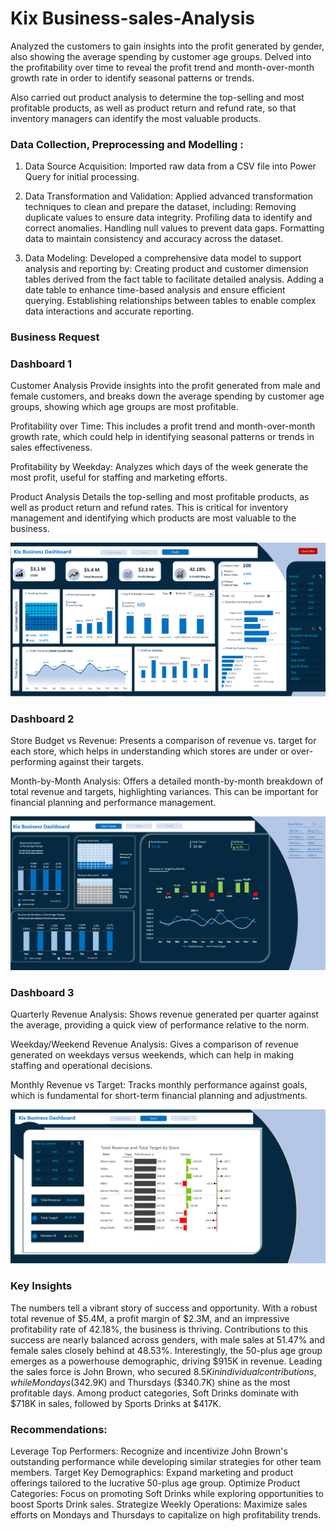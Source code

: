 # Kix Business-sales-Analysis
Analyzed the customers to gain insights into the profit generated by gender, also showing the average spending by customer age groups. Delved into the profitability over time to reveal the profit trend and month-over-month growth rate in order to identify seasonal patterns or trends.

Also carried out product analysis to determine the top-selling and most profitable products, as well as product return and refund rate, so that inventory managers can identify the most valuable products.

### Data Collection, Preprocessing and Modelling :
1. Data Source Acquisition: Imported raw data from a CSV file into Power Query for initial processing.

2. Data Transformation and Validation: Applied advanced transformation techniques to clean and prepare the dataset, including:
Removing duplicate values to ensure data integrity.
Profiling data to identify and correct anomalies.
Handling null values to prevent data gaps.
Formatting data to maintain consistency and accuracy across the dataset.

3. Data Modeling: Developed a comprehensive data model to support analysis and reporting by:
Creating product and customer dimension tables derived from the fact table to facilitate detailed analysis.
Adding a date table to enhance time-based analysis and ensure efficient querying.
Establishing relationships between tables to enable complex data interactions and accurate reporting.

### Business Request
### Dashboard 1
Customer Analysis
Provide insights into the profit generated from male and female customers, and breaks down the average spending by customer age groups, showing which age groups are most profitable. 

Profitability over Time: This includes a profit trend and month-over-month growth rate, which could help in identifying seasonal patterns or trends in sales effectiveness.

Profitability by Weekday: Analyzes which days of the week generate the most profit, useful for staffing and marketing efforts.

Product Analysis 
Details the top-selling and most profitable products, as well as product return and refund rates. This is critical for inventory management and identifying which products are most valuable to the business. 

![image alt](https://github.com/Richard-Nwachukwu/Adventure-Works--sales-Analysis/blob/fa0731a284b065863ee366687f0e2f5029d63695/..png)

### Dashboard 2 
Store Budget vs Revenue: Presents a comparison of revenue vs. target for each store, which helps in understanding which stores are under or over-performing against their targets.

Month-by-Month Analysis: Offers a detailed month-by-month breakdown of total revenue and targets, highlighting variances. This can be important for financial planning and performance management. 

![image alt](https://github.com/Richard-Nwachukwu/Adventure-Works--sales-Analysis/blob/6faeb56a13d483780a50705747452224cc8a2a7d/....png)

### Dashboard 3 
Quarterly Revenue Analysis: Shows revenue generated per quarter against the average, providing a quick view of performance relative to the norm. 

Weekday/Weekend Revenue Analysis: Gives a comparison of revenue generated on weekdays versus weekends, which can help in making staffing and operational decisions.

Monthly Revenue vs Target: Tracks monthly performance against goals, which is fundamental for short-term financial planning and adjustments.

![image alt](https://github.com/Richard-Nwachukwu/Adventure-Works--sales-Analysis/blob/1499fb52c1bb61876c7221d55229d0644a5b22d3/Dashboard%203.png)

### Key Insights
The numbers tell a vibrant story of success and opportunity. With a robust total revenue of $5.4M, a profit margin of $2.3M, and an impressive profitability rate of 42.18%, the business is thriving. Contributions to this success are nearly balanced across genders, with male sales at 51.47% and female sales closely behind at 48.53%. Interestingly, the 50-plus age group emerges as a powerhouse demographic, driving $915K in revenue. Leading the sales force is John Brown, who secured $8.5K in individual contributions, while Mondays ($342.9K) and Thursdays ($340.7K) shine as the most profitable days. Among product categories, Soft Drinks dominate with $718K in sales, followed by Sports Drinks at $417K.

### Recommendations:

Leverage Top Performers: Recognize and incentivize John Brown's outstanding performance while developing similar strategies for other team members.
Target Key Demographics: Expand marketing and product offerings tailored to the lucrative 50-plus age group.
Optimize Product Categories: Focus on promoting Soft Drinks while exploring opportunities to boost Sports Drink sales.
Strategize Weekly Operations: Maximize sales efforts on Mondays and Thursdays to capitalize on high profitability trends.


